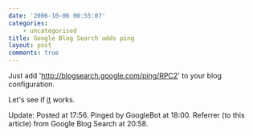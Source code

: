 ```yaml
---
date: '2006-10-06 00:55:07'
categories:
    - uncategorised
title: Google Blog Search adds ping
layout: post
comments: true
---
```


Just add 'http://blogsearch.google.com/ping/RPC2' to your blog
configuration.

Let's see if
[it](http://googleblog.blogspot.com/2006/10/got-blog-will-ping.html)
works.

Update: Posted at 17:56. Pinged by GoogleBot at 18:00. Referrer (to this
article) from Google Blog Search at 20:58.
